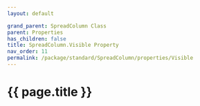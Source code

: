 ```yaml
---
layout: default

grand_parent: SpreadColumn Class
parent: Properties
has_children: false
title: SpreadColumn.Visible Property
nav_order: 11
permalink: /package/standard/SpreadColumn/properties/Visible
---
```

# {{ page.title }}
